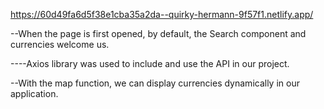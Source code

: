 
https://60d49fa6d5f38e1cba35a2da--quirky-hermann-9f57f1.netlify.app/

--When the page is first opened, by default, the Search component and currencies welcome us.

----Axios library was used to include and use the API in our project.

--With the map function, we can display currencies dynamically in our application.
